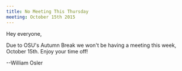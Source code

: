 ```yaml
---
title: No Meeting This Thursday
meeting: October 15th 2015
---
```


Hey everyone,

Due to OSU's Autumn Break we won't be having a meeting this week, October 15th.
Enjoy your time off!

--William Osler
